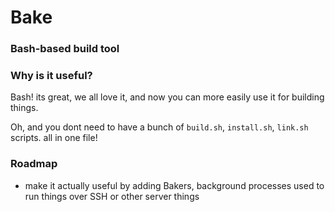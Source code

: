# Bake
### Bash-based build tool

### Why is it useful?
Bash! its great, we all love it, and now you can more easily use it for building things.

Oh, and you dont need to have a bunch of `build.sh`, `install.sh`, `link.sh` scripts. all in one file!


### Roadmap
- make it actually useful by adding Bakers, background processes used to run things over SSH or other server things
